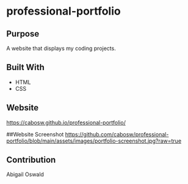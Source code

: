 # professional-portfolio

## Purpose
A website that displays my coding projects.

## Built With
* HTML
* CSS

## Website
https://cabosw.github.io/professional-portfolio/

##Website Screenshot
https://github.com/cabosw/professional-portfolio/blob/main/assets/images/portfolio-screenshot.jpg?raw=true

## Contribution
Abigail Oswald

